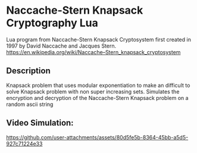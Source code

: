 # Naccache-Stern Knapsack Cryptography Lua
Lua program from Naccache-Stern Knapsack Cryptosystem first created in 1997 by David Naccache and Jacques Stern.
https://en.wikipedia.org/wiki/Naccache–Stern_knapsack_cryptosystem

## Description
Knapsack problem that uses modular exponentiation to make an difficult to solve Knapsack problem with non super increasing sets.
Simulates the encryption and decryption of the Naccache-Stern Knapsack problem on a random ascii string

## Video Simulation:
https://github.com/user-attachments/assets/80d5fe5b-8364-45bb-a5d5-927c71224e33

